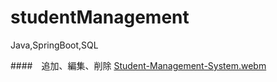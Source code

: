 # studentManagement
Java,SpringBoot,SQL

####　追加、編集、削除
[Student-Management-System.webm](https://user-images.githubusercontent.com/105863111/202122003-8618e546-de99-43fa-aa56-bfa425632434.webm)
